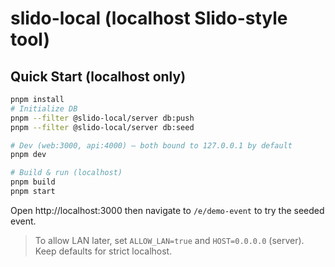# slido-local (localhost Slido-style tool)

## Quick Start (localhost only)
```bash
pnpm install
# Initialize DB
pnpm --filter @slido-local/server db:push
pnpm --filter @slido-local/server db:seed

# Dev (web:3000, api:4000) — both bound to 127.0.0.1 by default
pnpm dev

# Build & run (localhost)
pnpm build
pnpm start
```

Open http://localhost:3000 then navigate to `/e/demo-event` to try the seeded event.

> To allow LAN later, set `ALLOW_LAN=true` and `HOST=0.0.0.0` (server). Keep defaults for strict localhost.
